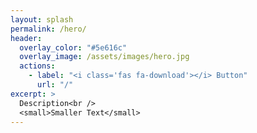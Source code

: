 ```yaml
---
layout: splash
permalink: /hero/
header:
  overlay_color: "#5e616c"
  overlay_image: /assets/images/hero.jpg
  actions:
    - label: "<i class='fas fa-download'></i> Button"
      url: "/"
excerpt: >
  Description<br />
  <small>Smaller Text</small>
---
```

